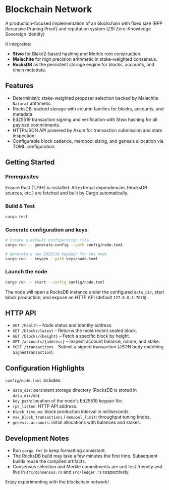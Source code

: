 # Blockchain Network

A production-focused implementation of an blockchain with fixed size (RPP Recursive Pruning Proof) and reputation system (ZSI Zero-Knowledge Sovereign Identity)

It integrates:

- **Stwo** for Blake2-based hashing and Merkle root construction.
- **Malachite** for high precision arithmetic in stake-weighted consensus.
- **RocksDB** as the persistent storage engine for blocks, accounts, and chain metadata.

## Features

- Deterministic stake-weighted proposer selection backed by Malachite `Natural` arithmetic.
- RocksDB-backed storage with column families for blocks, accounts, and metadata.
- Ed25519 transaction signing and verification with Stwo hashing for all payload commitments.
- HTTP/JSON API powered by Axum for transaction submission and state inspection.
- Configurable block cadence, mempool sizing, and genesis allocation via TOML configuration.

## Getting Started

### Prerequisites

Ensure Rust (1.79+) is installed. All external dependencies (RocksDB sources, etc.) are fetched and built by Cargo automatically.

### Build & Test

```bash
cargo test
```

### Generate configuration and keys

```bash
# Create a default configuration file
cargo run -- generate-config --path config/node.toml

# Generate a new Ed25519 keypair for the node
cargo run -- keygen --path keys/node.toml
```

### Launch the node

```bash
cargo run -- start --config config/node.toml
```

The node will open a RocksDB instance under the configured `data_dir`, start block production, and expose an HTTP API (default `127.0.0.1:7070`).

## HTTP API

- `GET /health` – Node status and identity address.
- `GET /blocks/latest` – Returns the most recent sealed block.
- `GET /blocks/{height}` – Fetch a specific block by height.
- `GET /accounts/{address}` – Inspect account balance, nonce, and stake.
- `POST /transactions` – Submit a signed transaction (JSON body matching `SignedTransaction`).

## Configuration Highlights

`config/node.toml` includes:

- `data_dir`: persistent storage directory (RocksDB is stored in `data_dir/db`).
- `key_path`: location of the node's Ed25519 keypair file.
- `rpc_listen`: HTTP API address.
- `block_time_ms`: block production interval in milliseconds.
- `max_block_transactions` / `mempool_limit`: throughput tuning knobs.
- `genesis.accounts`: initial allocations with balances and stakes.

## Development Notes

- Run `cargo fmt` to keep formatting consistent.
- The RocksDB build may take a few minutes the first time. Subsequent builds reuse the compiled artifacts.
- Consensus selection and Merkle commitments are unit test friendly and live in `src/consensus.rs` and `src/ledger.rs` respectively.

Enjoy experimenting with the blockchain network!
